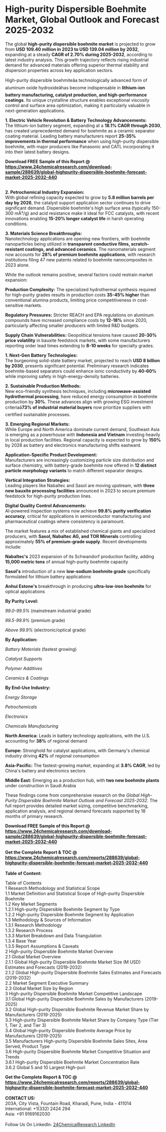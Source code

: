 <h1>High-purity Dispersible Boehmite Market, Global Outlook and Forecast 2025-2032</h1><p>The global <strong>high-purity dispersible boehmite market</strong> is projected to grow from <strong>USD 109.40 million in 2023 to USD 139.04 million by 2032</strong>, expanding at a steady <strong>CAGR of 2.70% during 2025-2032</strong>, according to latest industry analysis. This growth trajectory reflects rising industrial demand for advanced materials offering superior thermal stability and dispersion properties across key application sectors.</p><p>High-purity dispersible boehmiteâa technologically advanced form of aluminum oxide hydroxideâhas become indispensable in <strong>lithium-ion battery manufacturing, catalyst production, and high-performance coatings</strong>. Its unique crystalline structure enables exceptional viscosity control and surface area optimization, making it particularly valuable in next-generation applications.</p><p><strong>1. Electric Vehicle Revolution &amp; Battery Technology Advancements:</strong><br>
The lithium-ion battery segment, expanding at a <strong>18.1% CAGR through 2030</strong>, has created unprecedented demand for boehmite as a ceramic separator coating material. Leading battery manufacturers report <strong>25-35% improvements in thermal performance</strong> when using high-purity dispersible boehmite, with major producers like Panasonic and CATL incorporating it into their latest battery designs.</p><div><b>Download FREE Sample of this Report @ 
            <a href="https://www.24chemicalresearch.com/download-sample/288639/global-highpurity-dispersible-boehmite-forecast-market-2025-2032-440">
            https://www.24chemicalresearch.com/download-sample/288639/global-highpurity-dispersible-boehmite-forecast-market-2025-2032-440</a></b></div><br><p><strong>2. Petrochemical Industry Expansion:</strong><br>
With global refining capacity expected to grow by <strong>5.8 million barrels per day by 2026</strong>, the catalyst support application sector continues to drive significant demand. Dispersible boehmite's high surface area (typically 150-300 mÂ²/g) and acid resistance make it ideal for FCC catalysts, with recent innovations enabling <strong>15-20% longer catalyst life</strong> in harsh operating conditions.</p><p><strong>3. Materials Science Breakthroughs:</strong><br>
Nanotechnology applications are opening new frontiers, with boehmite nanoparticles being utilized in <strong>transparent conductive films, scratch-resistant coatings, and advanced ceramics</strong>. The nanomaterials segment now accounts for <strong>28% of premium boehmite applications</strong>, with research institutions filing 47 new patents related to boehmite nanocomposites in 2023 alone.</p><p>While the outlook remains positive, several factors could restrain market expansion:</p><p><strong>Production Complexity:</strong> The specialized hydrothermal synthesis required for high-purity grades results in production costs <strong>35-45% higher</strong> than conventional alumina products, limiting price competitiveness in cost-sensitive markets.</p><p><strong>Regulatory Pressures:</strong> Stricter REACH and EPA regulations on aluminum compounds have increased compliance costs by <strong>12-18%</strong> since 2020, particularly affecting smaller producers with limited R&amp;D budgets.</p><p><strong>Supply Chain Vulnerabilities:</strong> Geopolitical tensions have caused <strong>20-30% price volatility</strong> in bauxite feedstock markets, with some manufacturers reporting order lead times extending to <strong>8-10 weeks</strong> for specialty grades.</p><p><strong>1. Next-Gen Battery Technologies:</strong><br>
The burgeoning solid-state battery market, projected to reach <strong>USD 8 billion by 2030</strong>, presents significant potential. Preliminary research indicates boehmite-based separators could enhance ionic conductivity by <strong>40-60%</strong> while improving safety in high-energy-density batteries.</p><p><strong>2. Sustainable Production Methods:</strong><br>
New eco-friendly synthesis techniques, including <strong>microwave-assisted hydrothermal processing</strong>, have reduced energy consumption in boehmite production by <strong>30%</strong>. These advances align with growing ESG investment criteriaâ<strong>73% of industrial material buyers</strong> now prioritize suppliers with certified sustainable processes.</p><p><strong>3. Emerging Regional Markets:</strong><br>
While Europe and North America dominate current demand, Southeast Asia is emerging as a powerhouse with <strong>Indonesia and Vietnam</strong> investing heavily in local production facilities. Regional capacity is expected to grow by <strong>150%</strong> by 2028 as battery and electronics manufacturing shifts eastward.</p><p><strong>Application-Specific Product Development:</strong><br>
	Manufacturers are increasingly customizing particle size distribution and surface chemistry, with battery-grade boehmite now offered in <strong>12 distinct particle morphology variants</strong> to match different separator designs.</p><p><strong>Vertical Integration Strategies:</strong><br>
	Leading players like Nabaltec and Sasol are moving upstream, with <strong>three new bauxite processing facilities</strong> announced in 2023 to secure premium feedstock for high-purity production lines.</p><p><strong>Digital Quality Control Advancements:</strong><br>
	AI-powered inspection systems now achieve <strong>99.8% purity verification accuracy</strong>, critical for applications in semiconductor manufacturing and pharmaceutical coatings where consistency is paramount.</p><p>The market features a mix of established chemical giants and specialized producers, with <strong>Sasol, Nabaltec AG, and TOR Minerals</strong> controlling approximately <strong>55% of premium-grade supply</strong>. Recent developments include:</p><p><strong>Nabaltec's</strong> 2023 expansion of its Schwandorf production facility, adding <strong>15,000 metric tons</strong> of annual high-purity boehmite capacity</p><p><strong>Sasol's</strong> introduction of a new <strong>low-sodium boehmite grade</strong> specifically formulated for lithium battery applications</p><p><strong>Anhui Estone's</strong> breakthrough in producing <strong>ultra-low-iron boehmite</strong> for optical applications</p><p><strong>By Purity Level:</strong></p><p><em>99.0-99.5%</em> (mainstream industrial grade)</p><p><em>99.5-99.9%</em> (premium grade)</p><p><em>Above 99.9%</em> (electronic/optical grade)</p><p><strong>By Application:</strong></p><p><em>Battery Materials</em> (fastest growing)</p><p><em>Catalyst Supports</em></p><p><em>Polymer Additives</em></p><p><em>Ceramics &amp; Coatings</em></p><p><strong>By End-Use Industry:</strong></p><p><em>Energy Storage</em></p><p><em>Petrochemicals</em></p><p><em>Electronics</em></p><p><em>Chemicals Manufacturing</em></p><p><strong>North America:</strong> Leads in battery technology applications, with the U.S. accounting for <strong>38%</strong> of regional demand</p><p><strong>Europe:</strong> Stronghold for catalyst applications, with Germany's chemical industry driving <strong>42%</strong> of regional consumption</p><p><strong>Asia-Pacific:</strong> The fastest-growing market, expanding at <strong>3.8% CAGR</strong>, led by China's battery and electronics sectors</p><p><strong>Middle East:</strong> Emerging as a production hub, with <strong>two new boehmite plants</strong> under construction in Saudi Arabia</p><p>These findings come from comprehensive research on the <em>Global High-Purity Dispersible Boehmite Market Outlook and Forecast 2025-2032</em>. The full report provides detailed market sizing, competitive benchmarking, application analysis, and regional demand forecasts supported by 18 months of primary research.</p><div><b>Download FREE Sample of this Report @ 
            <a href="https://www.24chemicalresearch.com/download-sample/288639/global-highpurity-dispersible-boehmite-forecast-market-2025-2032-440">
            https://www.24chemicalresearch.com/download-sample/288639/global-highpurity-dispersible-boehmite-forecast-market-2025-2032-440</a></b></div><br><div><b>Get the Complete Report & TOC @ 
            <a href="https://www.24chemicalresearch.com/reports/288639/global-highpurity-dispersible-boehmite-forecast-market-2025-2032-440">
            https://www.24chemicalresearch.com/reports/288639/global-highpurity-dispersible-boehmite-forecast-market-2025-2032-440</a></b></div><br>
            <b>Table of Content:</b><p>Table of Contents<br />
1 Research Methodology and Statistical Scope<br />
1.1 Market Definition and Statistical Scope of High-purity Dispersible Boehmite<br />
1.2 Key Market Segments<br />
1.2.1 High-purity Dispersible Boehmite Segment by Type<br />
1.2.2 High-purity Dispersible Boehmite Segment by Application<br />
1.3 Methodology & Sources of Information<br />
1.3.1 Research Methodology<br />
1.3.2 Research Process<br />
1.3.3 Market Breakdown and Data Triangulation<br />
1.3.4 Base Year<br />
1.3.5 Report Assumptions & Caveats<br />
2 High-purity Dispersible Boehmite Market Overview<br />
2.1 Global Market Overview<br />
2.1.1 Global High-purity Dispersible Boehmite Market Size (M USD) Estimates and Forecasts (2019-2032)<br />
2.1.2 Global High-purity Dispersible Boehmite Sales Estimates and Forecasts (2019-2032)<br />
2.2 Market Segment Executive Summary<br />
2.3 Global Market Size by Region<br />
3 High-purity Dispersible Boehmite Market Competitive Landscape<br />
3.1 Global High-purity Dispersible Boehmite Sales by Manufacturers (2019-2025)<br />
3.2 Global High-purity Dispersible Boehmite Revenue Market Share by Manufacturers (2019-2025)<br />
3.3 High-purity Dispersible Boehmite Market Share by Company Type (Tier 1, Tier 2, and Tier 3)<br />
3.4 Global High-purity Dispersible Boehmite Average Price by Manufacturers (2019-2025)<br />
3.5 Manufacturers High-purity Dispersible Boehmite Sales Sites, Area Served, Product Type<br />
3.6 High-purity Dispersible Boehmite Market Competitive Situation and Trends<br />
3.6.1 High-purity Dispersible Boehmite Market Concentration Rate<br />
3.6.2 Global 5 and 10 Largest High-puri</p><div><b>Get the Complete Report & TOC @ 
            <a href="https://www.24chemicalresearch.com/reports/288639/global-highpurity-dispersible-boehmite-forecast-market-2025-2032-440">
            https://www.24chemicalresearch.com/reports/288639/global-highpurity-dispersible-boehmite-forecast-market-2025-2032-440</a></b></div><br><b>CONTACT US:</b><br>
            203A, City Vista, Fountain Road, Kharadi, Pune, India - 411014<br>
            International: +1(332) 2424 294<br>
            Asia: +91 9169162030 <br><br>
            Follow Us On LinkedIn: <a href="https://www.linkedin.com/company/24chemicalresearch/">24ChemicalResearch LinkedIn</a>